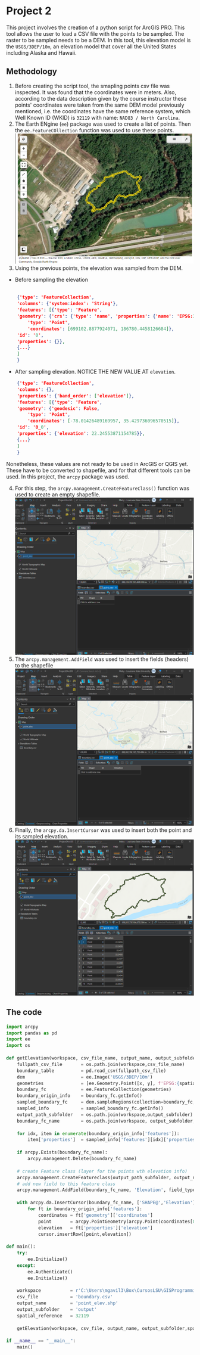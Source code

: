 # Project 2

This project involves the creation of a python script for ArcGIS PRO. This tool allows the user to load a CSV file with the points to be sampled. The raster to be sampled needs to be a DEM. In this tool, this elevation model is the `USGS/3DEP/10m`, an elevation model that cover all the United States including Alaska and Hawaii.

## Methodology
1. Before creating the script tool, the smapling points csv file was inspected. It was found that the coordinates were in meters. Also, according to the data description given by the course instructor these points' coordinates were taken from the same DEM model previously mentioned, i.e. the coordinates have the same reference system, which Well Known ID (WKID) is `32119` with name: `NAD83 / North Carolina`.
2. The Earth ENgine (`ee`) package was used to create a list of points. Then the `ee.FeatureCOllection` function was used to use these points.
![Sample points](/img/sampling_points_raw.png "EE-readable converted points")
3. Using the previous points, the elevation was sampled from the DEM.

- Before sampling the elevation
```json

    {'type': 'FeatureCollection',
    'columns': {'system:index': 'String'},
    'features': [{'type': 'Feature',
    'geometry': {'crs': {'type': 'name', 'properties': {'name': 'EPSG:32119'}},
        'type': 'Point',
        'coordinates': [699102.8877924071, 186780.4458126684]},
    'id': '0',
    'properties': {}},
    {...}
    ]
    }
```
- After sampling elevation. NOTICE THE NEW VALUE AT `elevation`.
```json
    {'type': 'FeatureCollection',
    'columns': {},
    'properties': {'band_order': ['elevation']},
    'features': [{'type': 'Feature',
    'geometry': {'geodesic': False,
        'type': 'Point',
        'coordinates': [-78.01426489169957, 35.429736096570515]},
    'id': '0_0',
    'properties': {'elevation': 22.24553871154785}},
    {...}
    ]
    }
```

Nonetheless, these values are not ready to be used in ArcGIS or QGIS yet. These have to be converted to shapefile, and for that different tools can be used. In this project, the `arcpy` package was used.

4. For this step, the `arcpy.management.CreateFeatureClass()` function was used to create an empty shapefile.
![Creatingempty shapefile](/img/arcgis_shp_raw.png "Empty shapefile created")
5. The `arcpy.management.AddField` was used to insert the fields (headers) to the shapefile
![Inserting fields](/img/arcgis_shp_fieldElevation.png "Inserting fields to shapefile")
6. Finally, the `arcpy.da.InsertCursor` was used to insert both the point and its sampled elevation.
![Inserting elevation values](/img/arcgis_shp_elevationValues.png "Inserting elevation values")

## The code

```python
import arcpy
import pandas as pd
import ee
import os

def getElevation(workspace, csv_file_name, output_name, output_subfolder='', x_name='X', y_name='Y', spatial_reference=4326, scale=10):
    fullpath_csv_file       = os.path.join(workspace,csv_file_name)
    boundary_table          = pd.read_csv(fullpath_csv_file)
    dem                     = ee.Image('USGS/3DEP/10m')
    geometries              = [ee.Geometry.Point([x, y], f'EPSG:{spatial_reference}') for x, y in zip(boundary_table[x_name], boundary_table[y_name])]
    boundary_fc             = ee.FeatureCollection(geometries)
    boundary_origin_info    = boundary_fc.getInfo()
    sampled_boundary_fc     = dem.sampleRegions(collection=boundary_fc,scale=scale, geometries=True)
    sampled_info            = sampled_boundary_fc.getInfo()
    output_path_subfolder   = os.path.join(workspace,output_subfolder)
    boundary_fc_name        = os.path.join(workspace, output_subfolder, output_name)
    
    for idx, item in enumerate(boundary_origin_info['features']):
        item['properties']  = sampled_info['features'][idx]['properties']
    
    if arcpy.Exists(boundary_fc_name):
        arcpy.management.Delete(boundary_fc_name)
        
    # create Feature class (layer for the points wth elevation info)
    arcpy.management.CreateFeatureclass(output_path_subfolder, output_name, geometry_type='POINT', spatial_reference=spatial_reference)
    # add new field to this feature class
    arcpy.management.AddField(boundary_fc_name, 'Elevation', field_type='FLOAT')
    
    with arcpy.da.InsertCursor(boundary_fc_name, ['SHAPE@','Elevation']) as cursor:
        for ft in boundary_origin_info['features']:
            coordinates = ft['geometry']['coordinates']
            point       = arcpy.PointGeometry(arcpy.Point(coordinates[0], coordinates[1]),spatial_reference=spatial_reference)
            elevation   = ft['properties']['elevation']
            cursor.insertRow([point,elevation])

def main():
    try:
        ee.Initialize()
    except:
        ee.Authenticate()
        ee.Initialize()
        
    workspace           = r'C:\Users\mgavil3\Box\CursosLSU\GISProgramming4057\Projects\P2'
    csv_file            = 'boundary.csv'
    output_name         = 'point_elev.shp'
    output_subfolder    = 'output'
    spatial_reference   = 32119
    
    getElevation(workspace, csv_file, output_name, output_subfolder,spatial_reference=spatial_reference)

if __name__ == "__main__":
    main()
```